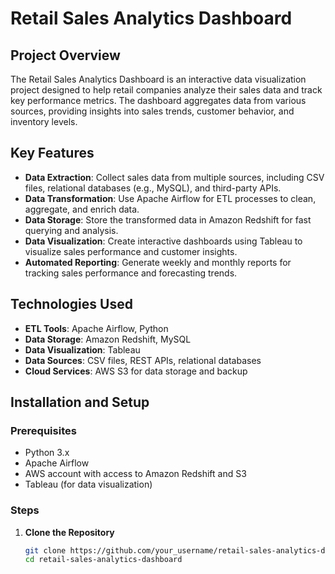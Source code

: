 # Retail Sales Analytics Dashboard

## Project Overview
The Retail Sales Analytics Dashboard is an interactive data visualization project designed to help retail companies analyze their sales data and track key performance metrics. The dashboard aggregates data from various sources, providing insights into sales trends, customer behavior, and inventory levels.

## Key Features
- **Data Extraction**: Collect sales data from multiple sources, including CSV files, relational databases (e.g., MySQL), and third-party APIs.
- **Data Transformation**: Use Apache Airflow for ETL processes to clean, aggregate, and enrich data.
- **Data Storage**: Store the transformed data in Amazon Redshift for fast querying and analysis.
- **Data Visualization**: Create interactive dashboards using Tableau to visualize sales performance and customer insights.
- **Automated Reporting**: Generate weekly and monthly reports for tracking sales performance and forecasting trends.

## Technologies Used
- **ETL Tools**: Apache Airflow, Python
- **Data Storage**: Amazon Redshift, MySQL
- **Data Visualization**: Tableau
- **Data Sources**: CSV files, REST APIs, relational databases
- **Cloud Services**: AWS S3 for data storage and backup

## Installation and Setup

### Prerequisites
- Python 3.x
- Apache Airflow
- AWS account with access to Amazon Redshift and S3
- Tableau (for data visualization)

### Steps
1. **Clone the Repository**
   ```bash
   git clone https://github.com/your_username/retail-sales-analytics-dashboard.git
   cd retail-sales-analytics-dashboard
